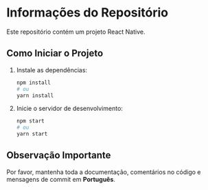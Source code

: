 # Informações do Repositório

Este repositório contém um projeto React Native.

## Como Iniciar o Projeto

1. Instale as dependências:
   ```bash
   npm install
   # ou
   yarn install
   ```

2. Inicie o servidor de desenvolvimento:
   ```bash
   npm start
   # ou
   yarn start
   ```

## Observação Importante

Por favor, mantenha toda a documentação, comentários no código e mensagens de commit em **Português**.